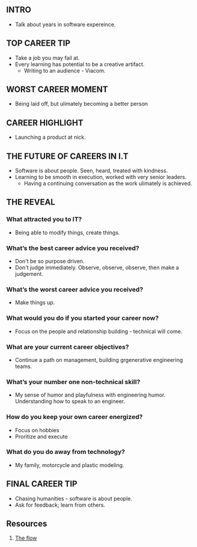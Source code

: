 ## INTRO
- Talk about years in software expereince.

## TOP CAREER TIP
- Take a job you may fail at.
- Every learning has potential to be a creative artifact.
    - Writing to an audience - Viacom.

## WORST CAREER MOMENT
- Being laid off, but ulimately becoming a better person

## CAREER HIGHLIGHT
- Launching a product at nick.

## THE FUTURE OF CAREERS IN I.T
- Software is about people. Seen, heard, treated with kindness.
- Learning to be smooth in execution, worked with very senior leaders.
    - Having a continuing conversation as the work ulimately is achieved.

## THE REVEAL

### What attracted you to IT?
- Being able to modify things, create things.

### What’s the best career advice you received?
- Don't be so purpose driven.
- Don't judge immediately. Observe, observe, observe, then make a judgement.

### What’s the worst career advice you received?
- Make things up.

### What would you do if you started your career now?
- Focus on the people and relationship building - technical will come.

### What are your current career objectives?
- Continue a path on management, building grgenerative engineering teams.

### What’s your number one non-technical skill?
- My sense of humor and playfulness with engineering humor. Understanding how to speak to an engineer.

### How do you keep your own career energized?
- Focus on hobbies
- Proritize and execute

### What do you do away from technology?
- My family, motorcycle and plastic modeling.

## FINAL CAREER TIP
- Chasing humanities - software is about people.
- Ask for feedback; learn from others.

## Resources

1. [The flow](http://itcareerenergizer.com/flow/)
